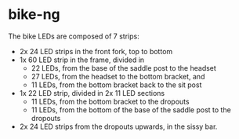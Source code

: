 # bike-ng
   The bike LEDs are composed of 7 strips:
   * 2x 24 LED strips in the front fork, top to bottom
   * 1x 60 LED strip in the frame, divided in
     - 22 LEDs, from the base of the saddle post to the headset
     - 27 LEDs, from the headset to the bottom bracket, and
     - 11 LEDs, from the bottom bracket back to the sit post
   * 1x 22 LED strip, divided in 2x 11 LED sections
     - 11 LEDs, from the bottom bracket to the dropouts
     - 11 LEDs, from the bottom of the base of the saddle post to the dropouts
   * 2x 24 LED strips from the dropouts upwards, in the sissy bar.
